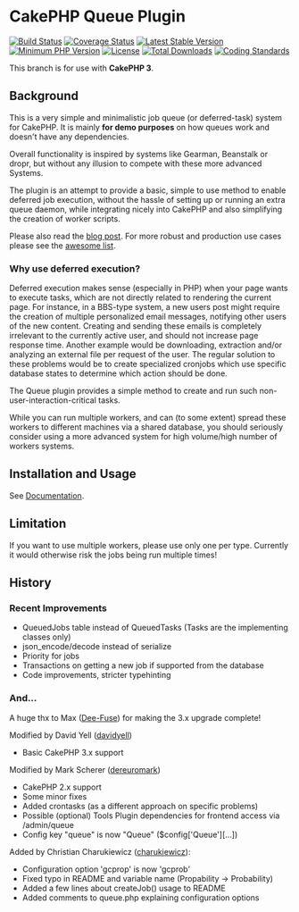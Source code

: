 # CakePHP Queue Plugin
[![Build Status](https://api.travis-ci.org/dereuromark/cakephp-queue.svg?branch=master)](https://travis-ci.org/dereuromark/cakephp-queue)
[![Coverage Status](https://img.shields.io/codecov/c/github/dereuromark/cakephp-queue/master.svg)](https://codecov.io/github/dereuromark/cakephp-queue?branch=master)
[![Latest Stable Version](https://poser.pugx.org/dereuromark/cakephp-queue/v/stable.svg)](https://packagist.org/packages/dereuromark/cakephp-queue)
[![Minimum PHP Version](http://img.shields.io/badge/php-%3E%3D%205.5-8892BF.svg)](https://php.net/)
[![License](https://poser.pugx.org/dereuromark/cakephp-queue/license)](https://packagist.org/packages/dereuromark/cakephp-queue)
[![Total Downloads](https://poser.pugx.org/dereuromark/cakephp-queue/d/total)](https://packagist.org/packages/dereuromark/cakephp-queue)
[![Coding Standards](https://img.shields.io/badge/cs-PSR--2--R-yellow.svg)](https://github.com/php-fig-rectified/fig-rectified-standards)

This branch is for use with **CakePHP 3**.


## Background

This is a very simple and minimalistic job queue (or deferred-task) system for CakePHP.
It is mainly **for demo purposes** on how queues work and doesn't have any dependencies.

Overall functionality is inspired by systems like Gearman, Beanstalk or dropr, but without
any illusion to compete with these more advanced Systems.

The plugin is an attempt to provide a basic, simple to use method to enable deferred job execution,
without the hassle of setting up or running an extra queue daemon, while integrating nicely into
CakePHP and also simplifying the creation of worker scripts.

Please also read the [blog post](http://www.dereuromark.de/2013/12/22/queue-deferred-execution-in-cakephp/).
For more robust and production use cases please see the [awesome list](https://github.com/FriendsOfCake/awesome-cakephp#queue).

### Why use deferred execution?

Deferred execution makes sense (especially in PHP) when your page wants to execute tasks, which are not directly related to rendering the current page.
For instance, in a BBS-type system, a new users post might require the creation of multiple personalized email messages,
notifying other users of the new content.
Creating and sending these emails is completely irrelevant to the currently active user, and should not increase page response time.
Another example would be downloading, extraction and/or analyzing an external file per request of the user.
The regular solution to these problems would be to create specialized cronjobs which use specific database states to determine which action should be done.

The Queue plugin provides a simple method to create and run such non-user-interaction-critical tasks.

While you can run multiple workers, and can (to some extent) spread these workers to different machines via a shared database,
you should seriously consider using a more advanced system for high volume/high number of workers systems.


## Installation and Usage
See [Documentation](docs).

## Limitation
If you want to use multiple workers, please use only one per type.
Currently it would otherwise risk the jobs being run multiple times!

## History

### Recent Improvements
- QueuedJobs table instead of QueuedTasks (Tasks are the implementing classes only)
- json_encode/decode instead of serialize
- Priority for jobs
- Transactions on getting a new job if supported from the database
- Code improvements, stricter typehinting

### And...

A huge thx to Max ([Dee-Fuse](https://github.com/Dee-Fuse)) for making the 3.x upgrade complete!

Modified by David Yell ([davidyell](https://github.com/davidyell))
- Basic CakePHP 3.x support

Modified by Mark Scherer ([dereuromark](https://github.com/dereuromark))
- CakePHP 2.x support
- Some minor fixes
- Added crontasks (as a different approach on specific problems)
- Possible (optional) Tools Plugin dependencies for frontend access via /admin/queue
- Config key "queue" is now "Queue" ($config['Queue'][...])

Added by Christian Charukiewicz ([charukiewicz](https://github.com/charukiewicz)):
- Configuration option 'gcprop' is now 'gcprob'
- Fixed typo in README and variable name (Propability -> Probability)
- Added a few lines about createJob() usage to README
- Added comments to queue.php explaining configuration options

